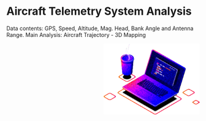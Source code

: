 # Aircraft Telemetry System Analysis
Data contents: GPS, Speed, Altitude, Mag. Head, Bank Angle and Antenna Range. Main Analysis: Aircraft Trajectory - 3D Mapping

<img src="https://github.com/JoaoCioffi/JoaoCioffi/blob/main/code.png" min-width="250px" max-width="200px" width="250px" align="right" alt="Computador-JulianaIzac">
